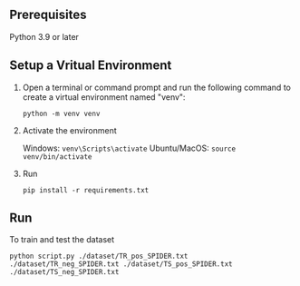 ## Prerequisites
Python 3.9 or later

## Setup a Vritual Environment

1. Open a terminal or command prompt and run the following command to create a virtual environment named "venv":
    ```
    python -m venv venv
    ```
2. Activate the environment

      Windows:
        ```
        venv\Scripts\activate
        ```
      Ubuntu/MacOS:
        ```
        source venv/bin/activate
        ```
4. Run
    ``` 
    pip install -r requirements.txt
    ```

## Run

To train and test the dataset

```
python script.py ./dataset/TR_pos_SPIDER.txt ./dataset/TR_neg_SPIDER.txt ./dataset/TS_pos_SPIDER.txt ./dataset/TS_neg_SPIDER.txt
```
